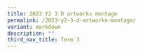 ```yaml
---
title: 2023 Y2 3 D artworks montage
permalink: /2023-y2-3-d-artworks-montage/
variant: markdown
description: ""
third_nav_title: Term 3
---
```

